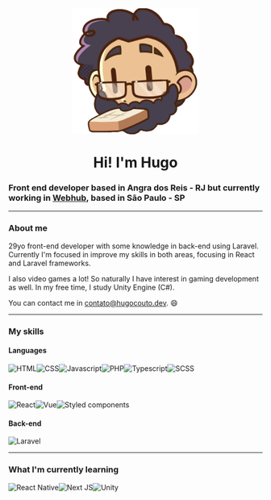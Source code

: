 <div align="center">
    <img style="display: block" src="https://raw.githubusercontent.com/hugolcouto/hugolcouto/main/assets/download20210905004504.png" width="250">
</div>
<h1 align="center">Hi! I'm Hugo</h1>

### Front end developer based in Angra dos Reis - RJ but currently working in [Webhub](https://webhub.com.br/), based in São Paulo - SP

---

### About me

29yo front-end developer with some knowledge in back-end using Laravel. Currently I'm focused in improve my skills in both areas, focusing in React and Laravel frameworks.

I also video games a lot! So naturally I have interest in gaming development as well. In my free time, I study Unity Engine (C#).

You can contact me in [contato@hugocouto.dev](mailto:contato@hugocouto.dev). 😄

---

### My skills

#### Languages
<div style="display:flex; flex-wrap: wrap; align-items: flex-start;">
    <img src="https://img.shields.io/badge/HTML5-E34F26?style=for-the-badge&logo=html5&logoColor=white" alt="HTML">
    <img src="https://img.shields.io/badge/-CSS-026EB6?logo=css3&logoColor=white&style=for-the-badge" alt="CSS">
    <img src="https://img.shields.io/badge/JavaScript-F7DF1E?style=for-the-badge&logo=javascript&logoColor=black" alt="Javascript">
    <img src="https://img.shields.io/badge/-PHP-777bb4?logo=php&logoColor=white&style=for-the-badge" alt="PHP">
    <img src="https://img.shields.io/badge/-TypeScript-3178C6?logo=typescript&logoColor=white&style=for-the-badge" alt="Typescript">
    <img src="https://img.shields.io/badge/-SCSS-C76395?logo=sass&logoColor=white&style=for-the-badge" alt="SCSS">
</div>

#### Front-end
<div style="display:flex; flex-wrap: wrap; align-items: flex-start;">
    <img src="https://img.shields.io/badge/React-00D1F7?style=for-the-badge&logo=react&logoColor=white" alt="React">
    <img src="https://img.shields.io/badge/Vue.js-3FB27F?style=for-the-badge&logo=vue.js&logoColor=white" alt="Vue">
    <img src="https://img.shields.io/badge/styled--components-DB7093?style=for-the-badge&logo=styled-components&logoColor=white" alt="Styled components">
</div>

#### Back-end
<div style="display:flex; flex-wrap: wrap; align-items: flex-start;">
    <img src="https://img.shields.io/badge/Laravel-FF2D20?style=for-the-badge&logo=laravel&logoColor=white" alt="Laravel">
</div>

---

### What I'm currently learning
<div style="display:flex; flex-wrap: wrap; align-items: flex-start;">
    <img src="https://img.shields.io/badge/React%20Native-00d1f7?style=for-the-badge&logo=react&logoColor=white" alt="React Native">
    <img src="https://img.shields.io/badge/Next%20JS-00d1f7?style=for-the-badge&logo=react&logoColor=white" alt="Next JS">
    <img src="https://img.shields.io/badge/Unity-100000?style=for-the-badge&logo=unity&logoColor=white" alt="Unity">
</div>
